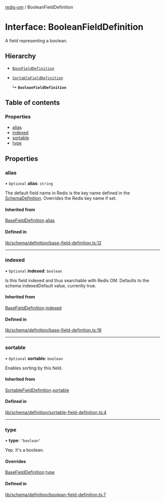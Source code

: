 [redis-om](../README.md) / BooleanFieldDefinition

# Interface: BooleanFieldDefinition

A field representing a boolean.

## Hierarchy

- [`BaseFieldDefinition`](BaseFieldDefinition.md)

- [`SortableFieldDefinition`](SortableFieldDefinition.md)

  ↳ **`BooleanFieldDefinition`**

## Table of contents

### Properties

- [alias](BooleanFieldDefinition.md#alias)
- [indexed](BooleanFieldDefinition.md#indexed)
- [sortable](BooleanFieldDefinition.md#sortable)
- [type](BooleanFieldDefinition.md#type)

## Properties

### alias

• `Optional` **alias**: `string`

The default field name in Redis is the key name defined in the
[SchemaDefinition](../README.md#schemadefinition). Overrides the Redis key name if set.

#### Inherited from

[BaseFieldDefinition](BaseFieldDefinition.md).[alias](BaseFieldDefinition.md#alias)

#### Defined in

[lib/schema/definition/base-field-definition.ts:12](https://github.com/redis/redis-om-node/blob/000c57c/lib/schema/definition/base-field-definition.ts#L12)

___

### indexed

• `Optional` **indexed**: `boolean`

Is this field indexed and thus searchable with Redis OM. Defaults
to the schema indexedDefault value, currently true.

#### Inherited from

[BaseFieldDefinition](BaseFieldDefinition.md).[indexed](BaseFieldDefinition.md#indexed)

#### Defined in

[lib/schema/definition/base-field-definition.ts:18](https://github.com/redis/redis-om-node/blob/000c57c/lib/schema/definition/base-field-definition.ts#L18)

___

### sortable

• `Optional` **sortable**: `boolean`

Enables sorting by this field.

#### Inherited from

[SortableFieldDefinition](SortableFieldDefinition.md).[sortable](SortableFieldDefinition.md#sortable)

#### Defined in

[lib/schema/definition/sortable-field-definition.ts:4](https://github.com/redis/redis-om-node/blob/000c57c/lib/schema/definition/sortable-field-definition.ts#L4)

___

### type

• **type**: ``"boolean"``

Yep. It's a boolean.

#### Overrides

[BaseFieldDefinition](BaseFieldDefinition.md).[type](BaseFieldDefinition.md#type)

#### Defined in

[lib/schema/definition/boolean-field-definition.ts:7](https://github.com/redis/redis-om-node/blob/000c57c/lib/schema/definition/boolean-field-definition.ts#L7)
